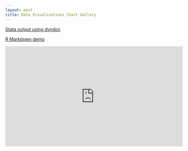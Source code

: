 ```yaml
---
layout: post
title: Data Visualizations Chart Gallery
---
```


[Stata output using dyndoc](stata/hpidyndoc1.html "Stata dyndoc output")

[R Markdown demo](R/Markdown/RMarkdown-Demo.html "R Markdown demo")

<iframe width="560" height="315" src="http://ftraylor.github.io/maps_demo.html" frameborder="0" allowfullscreen></iframe> 

